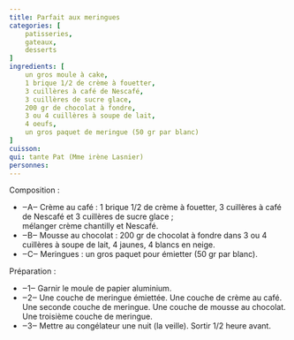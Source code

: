 ```yaml
---
title: Parfait aux meringues
categories: [
    patisseries,
    gateaux,
    desserts
]
ingredients: [
    un gros moule à cake,
    1 brique 1/2 de crème à fouetter,
    3 cuillères à café de Nescafé,
    3 cuillères de sucre glace,
    200 gr de chocolat à fondre,
    3 ou 4 cuillères à soupe de lait,
    4 oeufs,
    un gros paquet de meringue (50 gr par blanc)
]
cuisson: 
qui: tante Pat (Mme irène Lasnier)
personnes: 
---
```


Composition : 
* ‒A‒ Crème au café : 1 brique 1/2 de crème à fouetter, 3 cuillères à café de Nescafé et 3 cuillères de sucre glace ;<br>mélanger crème chantilly et Nescafé.
* ‒B‒ Mousse au chocolat : 200 gr de chocolat à fondre dans 3 ou 4 cuillères à soupe de lait, 4 jaunes, 4 blancs en neige.
* ‒C‒ Meringues : un gros paquet pour émietter (50 gr par blanc).

Préparation :
* ‒1‒ Garnir le moule de papier aluminium.
* ‒2‒ Une couche de meringue émiettée. Une couche de crème au café. Une seconde couche de meringue. Une couche de mousse au chocolat. Une troisième couche de meringue.
* ‒3‒ Mettre au congélateur une nuit (la veille). Sortir 1/2 heure avant.